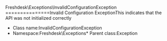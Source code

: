 Freshdesk\Exceptions\InvalidConfigurationException
===============Invalid Configuration ExceptionThis indicates that the API was not initialized correctly
* Class name:InvalidConfigurationException
* Namespace:Freshdesk\Exceptions* Parent class:Exception